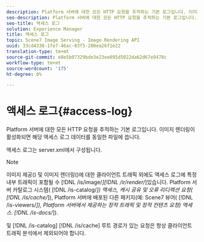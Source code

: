 ```yaml
---
description: Platform 서버에 대한 모든 HTTP 요청을 추적하는 기본 로그입니다. 이미지 렌더링이 활성화되면 해당 액세스 로그 데이터를 동일한 파일에 씁니다.
seo-description: Platform 서버에 대한 모든 HTTP 요청을 추적하는 기본 로그입니다. 이미지 렌더링이 활성화되면 해당 액세스 로그 데이터를 동일한 파일에 씁니다.
seo-title: 액세스 로그
solution: Experience Manager
title: 액세스 로그
topic: Scene7 Image Serving - Image Rendering API
uuid: 33cd4338-1fe7-46ac-83f5-200ea26f1e22
translation-type: tm+mt
source-git-commit: e8e5b07329bde3e23ee095d5022da62d67e9478c
workflow-type: tm+mt
source-wordcount: '175'
ht-degree: 0%

---
```



# 액세스 로그{#access-log}

Platform 서버에 대한 모든 HTTP 요청을 추적하는 기본 로그입니다. 이미지 렌더링이 활성화되면 해당 액세스 로그 데이터를 동일한 파일에 씁니다.

액세스 로그는 server.xml에서 구성됩니다.

>[!NOTE]
>
>이미지 제공() 및 이미지 렌더링()에 대한 클라이언트 트래픽 외에도 액세스 로그에 특정 내부 트래픽이 포함될 수 [!DNL /is/image/*][!DNL /ir/render/*]있습니다. Platform 서버 카탈로그 시스템( [!DNL /is-catalog/*]) 액세스, 캐시 공유 및 오류 리디렉션 요청( [!DNL /is/cache/*]), Platform 서버에 배포된 다른 패키지(예: Scene7 뷰어( [!DNL /is-viewers/*]), Platform 서버에서 제공하는 정적 트래픽 및 정적 컨텐츠 요청) 액세스. [!DNL /is-docs/*]).

및 [!DNL /is-catalog] [!DNL /is/cache] 루트 경로가 있는 요청은 항상 클라이언트 트래픽 분석에서 제외되어야 합니다.

